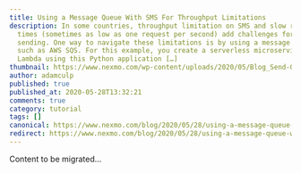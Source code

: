```yaml
---
title: Using a Message Queue With SMS For Throughput Limitations
description: In some countries, throughput limitation on SMS and slow request
  times (sometimes as low as one request per second) add challenges for bulk
  sending. One way to navigate these limitations is by using a message queue,
  such as AWS SQS. For this example, you create a serverless microservice on AWS
  Lambda using this Python application […]
thumbnail: https://www.nexmo.com/wp-content/uploads/2020/05/Blog_Send-Outgoing-SMS_1200x600.png
author: adamculp
published: true
published_at: 2020-05-28T13:32:21
comments: true
category: tutorial
tags: []
canonical: https://www.nexmo.com/blog/2020/05/28/using-a-message-queue-with-sms-for-throughput-limitations
redirect: https://www.nexmo.com/blog/2020/05/28/using-a-message-queue-with-sms-for-throughput-limitations
---
```

Content to be migrated...
